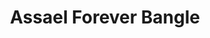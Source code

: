---
title: Assael Forever Bangle
description: |
  Two rows of Akoya Pearls are seamlessly set side-by-side. The high polish yellow gold center compliments the rose overtones from the Akoya Pearls. Available with or without Pave Diamonds.
specs: |
  Akoya Cultured Pearls, 7.75 - 8.0mm, set in 18K Yellow Gold Hinged Bangle. Exclusive to Neiman Marcus.
images:
  - /uploads/assael-forever-bangle.jpg
category: Essentials
order: 3
tags:
  - bracelets
---